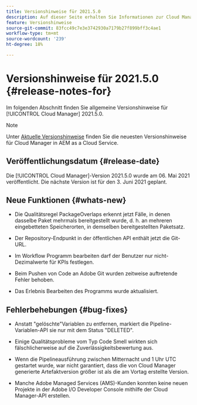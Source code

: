 ```yaml
---
title: Versionshinweise für 2021.5.0
description: Auf dieser Seite erhalten Sie Informationen zur Cloud Manager-Version 2021.5.0.
feature: Versionshinweise
source-git-commit: 83fcc49c7e3e3742930a7179b27f899bff3c4ae1
workflow-type: tm+mt
source-wordcount: '239'
ht-degree: 18%

---
```


# Versionshinweise für 2021.5.0 {#release-notes-for}

Im folgenden Abschnitt finden Sie allgemeine Versionshinweise für [!UICONTROL Cloud Manager] 2021.5.0.

>[!NOTE]
>Unter [Aktuelle Versionshinweise](https://experienceleague.adobe.com/docs/experience-manager-cloud-service/onboarding/getting-access/release-notes-cloud-manager/release-notes-cm-current.html?lang=en#getting-access) finden Sie die neuesten Versionshinweise für Cloud Manager in AEM as a Cloud Service.

## Veröffentlichungsdatum {#release-date}

Die [!UICONTROL Cloud Manager]-Version 2021.5.0 wurde am 06. Mai 2021 veröffentlicht.
Die nächste Version ist für den 3. Juni 2021 geplant.

## Neue Funktionen {#whats-new}

* Die Qualitätsregel PackageOverlaps erkennt jetzt Fälle, in denen dasselbe Paket mehrmals bereitgestellt wurde, d. h. an mehreren eingebetteten Speicherorten, in demselben bereitgestellten Paketsatz.

* Der Repository-Endpunkt in der öffentlichen API enthält jetzt die Git-URL.

* Im Workflow Programm bearbeiten darf der Benutzer nur nicht-Dezimalwerte für KPIs festlegen.

* Beim Pushen von Code an Adobe Git wurden zeitweise auftretende Fehler behoben.

* Das Erlebnis Bearbeiten des Programms wurde aktualisiert.

## Fehlerbehebungen {#bug-fixes}

* Anstatt &quot;gelöschte&quot;Variablen zu entfernen, markiert die Pipeline-Variablen-API sie nur mit dem Status &quot;DELETED&quot;.

* Einige Qualitätsprobleme vom Typ Code Smell wirkten sich fälschlicherweise auf die Zuverlässigkeitsbewertung aus.

* Wenn die Pipelineausführung zwischen Mitternacht und 1 Uhr UTC gestartet wurde, war nicht garantiert, dass die von Cloud Manager generierte Artefaktversion größer ist als die am Vortag erstellte Version.

* Manche Adobe Managed Services (AMS)-Kunden konnten keine neuen Projekte in der Adobe I/O Developer Console mithilfe der Cloud Manager-API erstellen.
